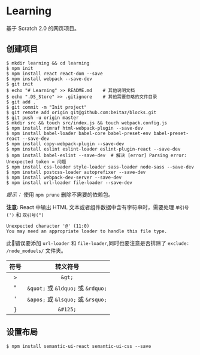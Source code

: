 # Learning

基于 Scratch 2.0 的网页项目。

## 创建项目

```shell
$ mkdir learning && cd learning
$ npm init
$ npm install react react-dom --save
$ npm install webpack --save-dev
$ git init
$ echo "# Learning" >> README.md    # 其他说明文档
$ echo ".DS_Store" >> .gitignore    # 其他需要忽略的文件目录
$ git add .
$ git commit -m "Init project"
$ git remote add origin git@github.com:beitaz/blocks.git
$ git push -u origin master
$ mkdir src && touch src/index.js && touch webpack.config.js
$ npm install rimraf html-webpack-plugin --save-dev
$ npm install babel-loader babel-core babel-preset-env babel-preset-react --save-dev
$ npm install copy-webpack-plugin --save-dev
$ npm install eslint eslint-loader eslint-plugin-react --save-dev
$ npm install babel-eslint --save-dev  # 解决 [error] Parsing error: Unexpected token = 问题
$ npm install css-loader style-loader sass-loader node-sass --save-dev
$ npm install postcss-loader autoprefixer --save-dev
$ npm install webpack-dev-server --save-dev
$ npm install url-loader file-loader --save-dev
```

*提示：* 使用 `npm prune` 删除不需要的依赖包。

**注意:** React 中输出 HTML 文本或者组件数据中含有字符串时，需要处理 `单引号(')` 和 `双引号(")` 

```shell
Unexpected character '@' (11:0)
You may need an appropriate loader to handle this file type.
```
此错误要添加 `url-loader` 和 `file-loader`,同时也要注意是否排除了 `exclude: /node_moduels/` 文件夹。

| 符号 | 转义符号
|:---:|:---------------------------------:|
|  >  | `&gt;`                            |
|  "  | `&quot;` 或 `&ldquo;` 或 `&rdquo;` |
|  '  | `&apos;` 或 `&lsquo;` 或 `&rsquo;` |
|  }  | `&#125;`                          |

## 设置布局

```shell
$ npm install semantic-ui-react semantic-ui-css --save
```